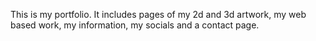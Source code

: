 This is my portfolio. It includes pages of my 2d and 3d artwork, my web based work, my information, my socials and a contact page.